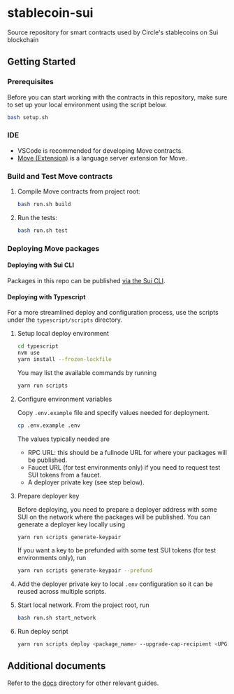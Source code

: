# stablecoin-sui

Source repository for smart contracts used by Circle's stablecoins on Sui blockchain

## Getting Started

### Prerequisites

Before you can start working with the contracts in this repository, make sure to set up your local environment using the script below.

```bash
bash setup.sh
```

### IDE

- VSCode is recommended for developing Move contracts.
- [Move (Extension)](https://marketplace.visualstudio.com/items?itemName=mysten.move) is a language server extension for Move.

### Build and Test Move contracts

1. Compile Move contracts from project root:

   ```bash
   bash run.sh build
   ```

2. Run the tests:

   ```bash
   bash run.sh test
   ```

### Deploying Move packages

#### Deploying with Sui CLI

Packages in this repo can be published [via the Sui CLI](https://docs.sui.io/guides/developer/first-app/publish).

#### Deploying with Typescript

For a more streamlined deploy and configuration process, use the scripts under the `typescript/scripts` directory.

1. Setup local deploy environment

   ```bash
   cd typescript
   nvm use
   yarn install --frozen-lockfile
   ```

   You may list the available commands by running

   ```bash
   yarn run scripts
   ```

2. Configure environment variables

   Copy `.env.example` file and specify values needed for deployment.

   ```bash
   cp .env.example .env
   ```

   The values typically needed are

   - RPC URL: this should be a fullnode URL for where your packages will be published.
   - Faucet URL (for test environments only) if you need to request test SUI tokens from a faucet.
   - A deployer private key (see step below).

3. Prepare deployer key

   Before deploying, you need to prepare a deployer address with some SUI on the network where the packages will be published.
   You can generate a deployer key locally using

   ```bash
   yarn run scripts generate-keypair
   ```

   If you want a key to be prefunded with some test SUI tokens (for test environments only), run

   ```bash
   yarn run scripts generate-keypair --prefund
   ```

4. Add the deployer private key to local `.env` configuration so it can be reused across multiple scripts.

5. Start local network. From the project root, run

   ```bash
   bash run.sh start_network
   ```

6. Run deploy script
   ```bash
   yarn run scripts deploy <package_name> --upgrade-cap-recipient <UPGRADE_CAP_RECIPIENT>
   ```

## Additional documents

Refer to the [docs](docs/) directory for other relevant guides.
